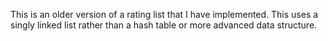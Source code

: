 This is an older version of a rating list that I have implemented. This uses a singly linked list rather than a hash table or more advanced data structure.

